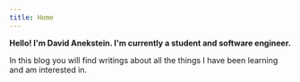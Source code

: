 ```yaml
---
title: Home
---
```


**Hello! I'm David Anekstein. I'm currently a student and software engineer.**

In this blog you will find writings about all the things I have been learning and am interested in.